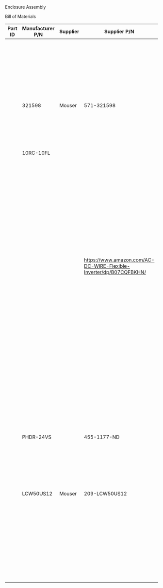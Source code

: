 Enclosure Assembly



Bill of Materials


| Part ID | Manufacturer P/N | Supplier | Supplier P/N                                                       | Notes                                                                                                       | Datasheet                                                                        | Link                                                                                            |
|---------|------------------|----------|--------------------------------------------------------------------|-------------------------------------------------------------------------------------------------------------|----------------------------------------------------------------------------------|-------------------------------------------------------------------------------------------------|
|         |                  |          |                                                                    | Ferrule, useful for bonding stranded cables into a jacketed end                                             |                                                                                  | ttps://www.amazon.com/EL-SKY-Assortment-Connector-Terminals-Insulated/dp/B01LCG52C6/            |
|         | 321598           | Mouser   | 571-321598                                                       | M6 (1/4in) wire lugs for the V+ and V- that can crimp onto 6 AWG cables                                     | https://www.mouser.com/datasheet/2/418/8/ENG_CD_321598_G6-3002815.pdf            |                                                                                                 |
|         | 10RC-10FL        |          |                                                                    | #10 wire terminal for the AC connections that can crimp onto 10 AWG wire for AC.                            |                                                                                  |                                                                                                 |
|         |                  |          |                                                                    | Quick disconnects Vinyl Insulated Spade Wire Connector Electrical Crimp Terminal 12-10 AWG for power switch |                                                                                  |                                                                                                 |
|         |                  |          | https://www.amazon.com/AC-DC-WIRE-Flexible-Inverter/dp/B07CQFBKHN/ | Two color sheaths, Red and Black                                                                            |                                                                                  |                                                                                                 |
|         |                  |          |                                                                    | Three color sheaths, black, White and Green                                                                 |                                                                                  |                                                                                                 |
|         |                  |          |                                                                    | Din rail                                                                                                    | https://www.amazon.com/Piece-Slotted-Aluminum-Inches-7-5mm/dp/B01FT485S0/        |                                                                                                 |
|         |                  |          |                                                                    | machine screws                                                                                              |                                                                                  |                                                                                                 |
|         |                  |          |                                                                    | Din rail mounted arduino mega                                                                               | https://www.amazon.com/Pinout-Breakout-Terminal-Arduino-MEGA-2560/dp/B08LKVW2ML/ |                                                                                                 |
|         |                  |          |                                                                    | Din rail mounting brackets                                                                                  | https://www.amazon.com/Comidox-Adapter-Circuit-Mounting-Bracket/dp/B0787WX58B/   |                                                                                                 |
|         |                  |          |                                                                    | DIN rail terminal block                                                                                     | https://www.amazon.com/Color-DIN-Rail-Block-Kit/dp/B07NVV28D9/                   |                                                                                                 |
|         | PHDR-24VS        |          | 455-1177-ND                                                        | 24 Rectangular Connectors - Housings Receptacle Natural 0.079" (2.00mm), plugs into the DC power supply     |                                                                                  |                                                                                                 |
|         | LCW50US12        | Mouser   | 209-LCW50US12                                                      | Modular 12v Power Supplies AC-DC 50W INDUSTRIAL                                                             | https://www.mouser.com/datasheet/2/942/SF_LCW50-2578775.pdf                      | https://www.mouser.com/ProductDetail/XP-Power/LCW50US12?qs=Wj%2FVkw3K%252BMARv%2FyfSzOB5w%3D%3D |
|         |                  |          |                                                                    | fans                                                                                                        |                                                                                  |                                                                                                 |
|         |                  |          |                                                                    | Arduino                                                                                                     |                                                                                  |                                                                                                 |
|         |                  |          |                                                                    | level shifter                                                                                               |                                                                                  |                                                                                                 |
|         |                  |          |                                                                    | DC motor drivers,                                                                                           |                                                                                  |                                                                                                 |
|         |                  |          |                                                                    | SSR                                                                                                         |                                                                                  |                                                                                                 |
|         |                  |          |                                                                    | flow sensor                                                                                                 |                                                                                  |                                                                                                 |
|         |                  |          |                                                                    | AC current sensor                                                                                           |                                                                                  |                                                                                                 |
|         |                  |          |                                                                    |                                                                                                             |                                                                                  |                                                                                                 |




